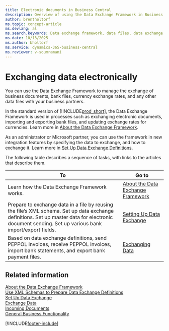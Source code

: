 ```yaml
---
title: Electronic documents in Business Central
description: Overview of using the Data Exchange Framework in Business Central to exchange business documents, including bank files and currency exchange rates.
author: brentholtorf
ms.topic: concept-article
ms.devlang: al
ms.search.keywords: Data exchange framework, data files, data exchange, electronic document, invoice, standard-compliant file
ms.date: 10/13/2025
ms.author: bholtorf
ms.service: dynamics-365-business-central
ms.reviewer: v-soumramani
---
```


# Exchanging data electronically

You can use the Data Exchange Framework to manage the exchange of business documents, bank files, currency exchange rates, and any other data files with your business partners.

In the standard version of [!INCLUDE[prod_short](includes/prod_short.md)], the Data Exchange Framework is used in processes such as exchanging electronic documents, importing and exporting bank files, and updating exchange rates for currencies. Learn more in [About the Data Exchange Framework](across-about-the-data-exchange-framework.md).

As an administrator or Microsoft partner, you can use the framework in new integration features by specifying the data to exchange, and how to exchange it. Learn more in [Set Up Data Exchange Definitions](across-how-to-set-up-data-exchange-definitions.md).

The following table describes a sequence of tasks, with links to the articles that describe them.  

|To|Go to|  
|--------|---------|  
|Learn how the Data Exchange Framework works.|[About the Data Exchange Framework](across-about-the-data-exchange-framework.md)|  
|Prepare to exchange data in a file by reusing the file’s XML schema. Set up data exchange definitions. Set up master data for electronic document sending. Set up various bank import/export fields.|[Setting Up Data Exchange](across-set-up-data-exchange.md)|  
|Based on data exchange definitions, send PEPPOL invoices, receive PEPPOL invoices, import bank statements, and export bank payment files.|[Exchanging Data](across-exchange-data.md)|  

## Related information

[About the Data Exchange Framework](across-about-the-data-exchange-framework.md)  
[Use XML Schemas to Prepare Data Exchange Definitions](across-how-to-use-xml-schemas-to-prepare-data-exchange-definitions.md)  
[Set Up Data Exchange](across-set-up-data-exchange.md)  
[Exchange Data](across-exchange-data.md)  
[Incoming Documents](across-income-documents.md)  
[General Business Functionality](ui-across-business-areas.md)  

[!INCLUDE[footer-include](includes/footer-banner.md)]  

